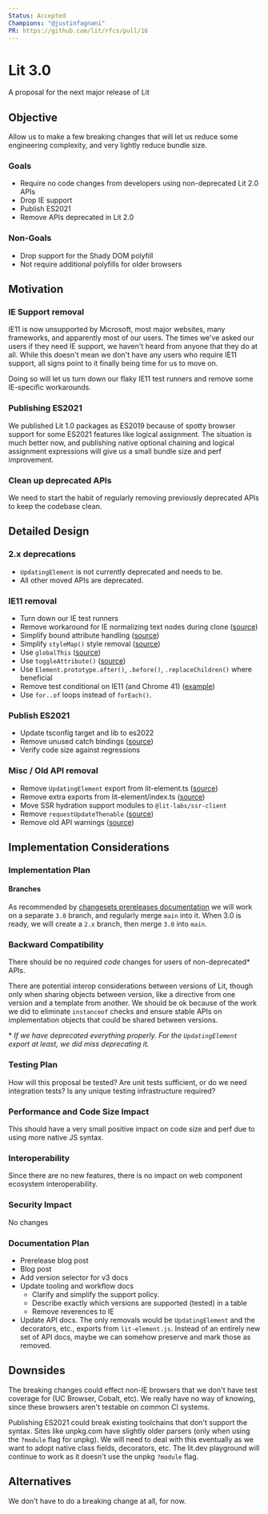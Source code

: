 ```yaml
---
Status: Accepted
Champions: "@justinfagnani"
PR: https://github.com/lit/rfcs/pull/16
---
```


# Lit 3.0

A proposal for the next major release of Lit

## Objective

Allow us to make a few breaking changes that will let us reduce some engineering complexity, and very lightly reduce bundle size.

### Goals
- Require no code changes from developers using non-deprecated Lit 2.0 APIs
- Drop IE support
- Publish ES2021
- Remove APIs deprecated in Lit 2.0

### Non-Goals
- Drop support for the Shady DOM polyfill
- Not require additional polyfills for older browsers

## Motivation

### IE Support removal

IE11 is now unsupported by Microsoft, most major websites, many frameworks, and apparently most of our users. The times we've asked our users if they need IE support, we haven't heard from anyone that they do at all. While this doesn't mean we don't have any users who require IE11 support, all signs point to it finally being time for us to move on.

Doing so will let us turn down our flaky IE11 test runners and remove some IE-specific workarounds.

### Publishing ES2021

We published Lit 1.0 packages as ES2019 because of spotty browser support for some ES2021 features like logical assignment. The situation is much better now, and publishing native optional chaining and logical assignment expressions will give us a small bundle size and perf improvement. 

### Clean up deprecated APIs

We need to start the habit of regularly removing previously deprecated APIs to keep the codebase clean.

## Detailed Design

### 2.x deprecations

* `UpdatingElement` is not currently deprecated and needs to be.
* All other moved APIs are deprecated.

### IE11 removal

- Turn down our IE test runners
- Remove workaround for IE normalizing text nodes during clone ([source](https://github.com/lit/lit/blob/f2eb97962c7e77373b3b8861ab59639de22da3d0/packages/lit-html/src/lit-html.ts#L974))
- Simplify bound attribute handling ([source](https://github.com/lit/lit/blob/f2eb97962c7e77373b3b8861ab59639de22da3d0/packages/lit-html/src/lit-html.ts#L911))
- Simplify `styleMap()` style removal ([source](https://github.com/lit/lit/blob/f2eb97962c7e77373b3b8861ab59639de22da3d0/packages/lit-html/src/directives/style-map.ts#L82))
- Use `globalThis` ([source](https://github.com/lit/lit/blob/f2eb97962c7e77373b3b8861ab59639de22da3d0/packages/lit-html/src/lit-html.ts#L15))
- Use `toggleAttribute()` ([source](https://github.com/lit/lit/blob/f2eb97962c7e77373b3b8861ab59639de22da3d0/packages/lit-html/src/lit-html.ts#L1893))
- Use `Element.prototype.after()`, `.before()`, `.replaceChildren()` where beneficial
- Remove test conditional on IE11 (and Chrome 41) ([example](https://github.com/lit/lit/blob/main/packages/lit-html/src/test/directives/style-map_test.ts#L14))
- Use `for..of` loops instead of `forEach()`.

### Publish ES2021

- Update tsconfig target and lib to es2022
- Remove unused catch bindings ([source](https://github.com/lit/lit/blob/f2eb97962c7e77373b3b8861ab59639de22da3d0/packages/reactive-element/src/reactive-element.ts#L351))
- Verify code size against regressions

### Misc / Old API removal
- Remove `UpdatingElement` export from lit-element.ts ([source](https://github.com/lit/lit/blob/f2eb97962c7e77373b3b8861ab59639de22da3d0/packages/lit-element/src/lit-element.ts#L84))
- Remove extra exports from lit-element/index.ts ([source](https://github.com/lit/lit/blob/f2eb97962c7e77373b3b8861ab59639de22da3d0/packages/lit-element/src/index.ts#L10))
- Move SSR hydration support modules to `@lit-labs/ssr-client`
- Remove `requestUpdateThenable` ([source](https://github.com/lit/lit/blob/f2eb97962c7e77373b3b8861ab59639de22da3d0/packages/reactive-element/src/reactive-element.ts#L42))
- Remove old API warnings ([source](https://github.com/lit/lit/blob/f2eb97962c7e77373b3b8861ab59639de22da3d0/packages/reactive-element/src/reactive-element.ts#L810))


## Implementation Considerations

### Implementation Plan

#### Branches

As recommended by [changesets prereleases documentation](https://github.com/changesets/changesets/blob/main/docs/prereleases.md) we will work on a separate `3.0` branch, and regularly merge `main` into it. When 3.0 is ready, we will create a `2.x` branch, then merge `3.0` into `main`.

### Backward Compatibility

There should be no required _code_ changes for users of non-deprecated* APIs.

There are potential interop considerations between versions of Lit, though only when sharing objects between version, like a directive from one version and a template from another. We should be ok because of the work we did to eliminate `instanceof` checks and ensure stable APIs on implementation objects that could be shared between versions.

\* _If we have deprecated everything properly. For the `UpdatingElement` export at least, we did miss deprecating it._

### Testing Plan

How will this proposal be tested? Are unit tests sufficient, or do we need integration tests? Is any unique testing infrastructure required?

### Performance and Code Size Impact

This should have a very small positive impact on code size and perf due to using more native JS syntax.

### Interoperability

Since there are no new features, there is no impact on web component ecosystem interoperability.

### Security Impact

No changes

### Documentation Plan

* Prerelease blog post
* Blog post
* Add version selector for v3 docs
* Update tooling and workflow docs
  * Clarify and simplify the support policy.
  * Describe exactly which versions are supported (tested) in a table
  * Remove reverences to IE
* Update API docs. The only removals would be `UpdatingElement` and the decorators, etc., exports from `lit-element.js`. Instead of an entirely new set of API docs, maybe we can somehow preserve and mark those as removed.

## Downsides

The breaking changes could effect non-IE browsers that we don't have test coverage for (UC Browser, Cobalt, etc). We really have no way of knowing, since these browsers aren't testable on common CI systems.

Publishing ES2021 could break existing toolchains that don't support the syntax. Sites like unpkg.com have slightly older parsers (only when using the `?module` flag for unpkg). We will need to deal with this eventually as we want to adopt native class fields, decorators, etc. The lit.dev playground will continue to work as it doesn't use the unpkg `?module` flag.

## Alternatives

We don't have to do a breaking change at all, for now.
